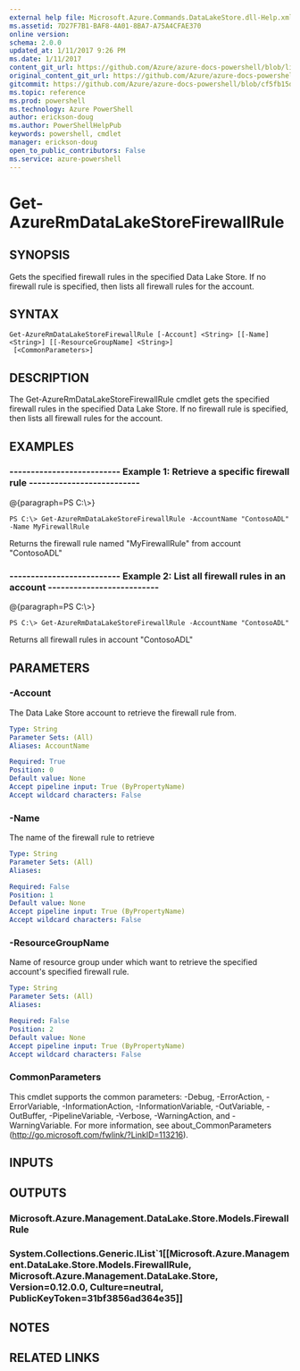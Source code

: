 ```yaml
---
external help file: Microsoft.Azure.Commands.DataLakeStore.dll-Help.xml
ms.assetid: 7D27F7B1-BAF8-4A01-8BA7-A75A4CFAE370
online version: 
schema: 2.0.0
updated_at: 1/11/2017 9:26 PM
ms.date: 1/11/2017
content_git_url: https://github.com/Azure/azure-docs-powershell/blob/live/azureps-cmdlets-docs/ResourceManager/AzureRM.DataLakeStore/v3.2.0/Get-AzureRmDataLakeStoreFirewallRule.md
original_content_git_url: https://github.com/Azure/azure-docs-powershell/blob/live/azureps-cmdlets-docs/ResourceManager/AzureRM.DataLakeStore/v3.2.0/Get-AzureRmDataLakeStoreFirewallRule.md
gitcommit: https://github.com/Azure/azure-docs-powershell/blob/cf5fb15dcd1fe2c86458f47e1a11dc88817021fc/azureps-cmdlets-docs/ResourceManager/AzureRM.DataLakeStore/v3.2.0/Get-AzureRmDataLakeStoreFirewallRule.md
ms.topic: reference
ms.prod: powershell
ms.technology: Azure PowerShell
author: erickson-doug
ms.author: PowerShellHelpPub
keywords: powershell, cmdlet
manager: erickson-doug
open_to_public_contributors: False
ms.service: azure-powershell
---
```


# Get-AzureRmDataLakeStoreFirewallRule

## SYNOPSIS
Gets the specified firewall rules in the specified Data Lake Store.
If no firewall rule is specified, then lists all firewall rules for the account.

## SYNTAX

```
Get-AzureRmDataLakeStoreFirewallRule [-Account] <String> [[-Name] <String>] [[-ResourceGroupName] <String>]
 [<CommonParameters>]
```

## DESCRIPTION
The Get-AzureRmDataLakeStoreFirewallRule cmdlet gets the specified firewall rules in the specified Data Lake Store.
If no firewall rule is specified, then lists all firewall rules for the account.

## EXAMPLES

### --------------------------  Example 1: Retrieve a specific firewall rule  --------------------------
@{paragraph=PS C:\\\>}



```
PS C:\> Get-AzureRmDataLakeStoreFirewallRule -AccountName "ContosoADL" -Name MyFirewallRule
```

Returns the firewall rule named "MyFirewallRule" from account "ContosoADL"

### --------------------------  Example 2: List all firewall rules in an account  --------------------------
@{paragraph=PS C:\\\>}



```
PS C:\> Get-AzureRmDataLakeStoreFirewallRule -AccountName "ContosoADL"
```

Returns all firewall rules in account "ContosoADL"

## PARAMETERS

### -Account
The Data Lake Store account to retrieve the firewall rule from.

```yaml
Type: String
Parameter Sets: (All)
Aliases: AccountName

Required: True
Position: 0
Default value: None
Accept pipeline input: True (ByPropertyName)
Accept wildcard characters: False
```

### -Name
The name of the firewall rule to retrieve

```yaml
Type: String
Parameter Sets: (All)
Aliases: 

Required: False
Position: 1
Default value: None
Accept pipeline input: True (ByPropertyName)
Accept wildcard characters: False
```

### -ResourceGroupName
Name of resource group under which want to retrieve the specified account's specified firewall rule.

```yaml
Type: String
Parameter Sets: (All)
Aliases: 

Required: False
Position: 2
Default value: None
Accept pipeline input: True (ByPropertyName)
Accept wildcard characters: False
```

### CommonParameters
This cmdlet supports the common parameters: -Debug, -ErrorAction, -ErrorVariable, -InformationAction, -InformationVariable, -OutVariable, -OutBuffer, -PipelineVariable, -Verbose, -WarningAction, and -WarningVariable. For more information, see about_CommonParameters (http://go.microsoft.com/fwlink/?LinkID=113216).

## INPUTS

## OUTPUTS

### Microsoft.Azure.Management.DataLake.Store.Models.FirewallRule

### System.Collections.Generic.IList`1[[Microsoft.Azure.Management.DataLake.Store.Models.FirewallRule, Microsoft.Azure.Management.DataLake.Store, Version=0.12.0.0, Culture=neutral, PublicKeyToken=31bf3856ad364e35]]

## NOTES

## RELATED LINKS

